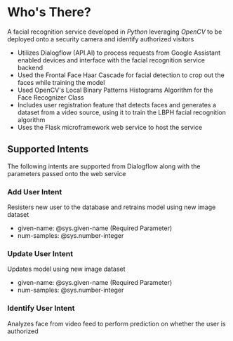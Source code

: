 # Who's There?
A facial recognition service developed in *Python* leveraging *OpenCV* to be deployed onto a security camera and identify authorized visitors

 - Utilizes Dialogflow (API.AI) to process requests from Google Assistant enabled devices and interface with the facial recognition service backend
 - Used the Frontal Face Haar Cascade for facial detection to crop out the faces while training the model
 - Used OpenCV's Local Binary Patterns Histograms Algorithm for the Face Recognizer Class
 - Includes user registration feature that detects faces and generates a dataset from a video source, using it to train the LBPH facial recognition algorithm
 - Uses the Flask microframework web service to host the service
 
## Supported Intents
The following intents are supported from Dialogflow along with the parameters passed onto the web service
### Add User Intent
Resisters new user to the database and retrains model using new image dataset
 - given-name: @sys.given-name (Required Parameter)
 - num-samples: @sys.number-integer
 
### Update User Intent
Updates model using new image dataset
 - given-name: @sys.given-name (Required Parameter)
 - num-samples: @sys.number-integer
 
### Identify User Intent
Analyzes face from video feed to perform prediction on whether the user is authorized
